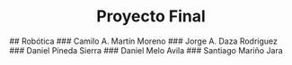 <h1 align="center"; style="text-align:center;">Proyecto Final</h1>
## Robótica
### Camilo A. Martín Moreno
### Jorge A. Daza Rodriguez
### Daniel Pineda Sierra
### Daniel Melo Avila
### Santiago Mariño Jara

